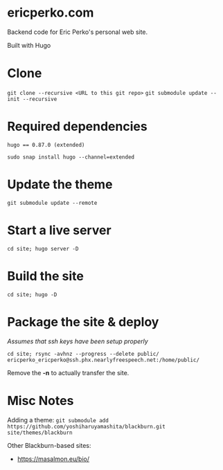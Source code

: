ericperko.com
=============

Backend code for Eric Perko's personal web site.

Built with Hugo

# Clone
`git clone --recursive <URL to this git repo>`
`git submodule update --init --recursive`

# Required dependencies
`hugo == 0.87.0 (extended)`

`sudo snap install hugo --channel=extended`

# Update the theme
`git submodule update --remote`

# Start a live server
`cd site; hugo server -D`

# Build the site
`cd site; hugo -D`

# Package the site & deploy
*Assumes that ssh keys have been setup properly*

`cd site; rsync -avhnz --progress --delete public/ ericperko_ericperko@ssh.phx.nearlyfreespeech.net:/home/public/`

Remove the **-n** to actually transfer the site.

# Misc Notes

Adding a theme:  `git submodule add https://github.com/yoshiharuyamashita/blackburn.git site/themes/blackburn`

Other Blackburn-based sites:
- https://masalmon.eu/bio/
